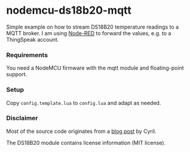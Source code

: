 nodemcu-ds18b20-mqtt
======================

Simple example on how to stream DS18B20 temperature readings to a MQTT broker.
I am using [Node-RED](nodered.org) to forward the values, e.g. to a ThingSpeak account.

### Requirements

You need a NodeMCU firmware with the mqtt module and floating-point support.

### Setup

Copy ```config.template.lua``` to ```config.lua``` and adapt as needed.

### Disclaimer

Most of the source code originates from a [blog post](http://www.foobarflies.io/a-simple-connected-object-with-nodemcu-and-mqtt) by Cyril.

The DS18B20 module contains license information (MIT license).

